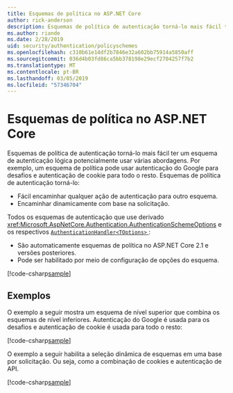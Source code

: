 ```yaml
---
title: Esquemas de política no ASP.NET Core
author: rick-anderson
description: Esquemas de política de autenticação torná-lo mais fácil ter um esquema de autenticação lógica
ms.author: riande
ms.date: 2/28/2019
uid: security/authentication/policyschemes
ms.openlocfilehash: c310b61e14df2b7846e32a602bb75914a5850aff
ms.sourcegitcommit: 036d4b03fd86ca5bb378198e29ecf2704257f7b2
ms.translationtype: MT
ms.contentlocale: pt-BR
ms.lasthandoff: 03/05/2019
ms.locfileid: "57346704"
---
```

# <a name="policy-schemes-in-aspnet-core"></a>Esquemas de política no ASP.NET Core

Esquemas de política de autenticação torná-lo mais fácil ter um esquema de autenticação lógica potencialmente usar várias abordagens. Por exemplo, um esquema de política pode usar autenticação do Google para desafios e autenticação de cookie para todo o resto. Esquemas de política de autenticação torná-lo:

* Fácil encaminhar qualquer ação de autenticação para outro esquema.
* Encaminhar dinamicamente com base na solicitação.

Todos os esquemas de autenticação que use derivado <xref:Microsoft.AspNetCore.Authentication.AuthenticationSchemeOptions> e os respectivos [ `AuthenticationHandler<TOptions>` ](/dotnet/api/microsoft.aspnetcore.authentication.authenticationhandler-1):

* São automaticamente esquemas de política no ASP.NET Core 2.1 e versões posteriores.
* Pode ser habilitado por meio de configuração de opções do esquema.

[!code-csharp[sample](policyschemes/samples/AuthenticationSchemeOptions.cs?name=snippet)]

## <a name="examples"></a>Exemplos

O exemplo a seguir mostra um esquema de nível superior que combina os esquemas de nível inferiores. Autenticação do Google é usada para os desafios e autenticação de cookie é usada para todo o resto:

[!code-csharp[sample](policyschemes/samples/Startup.cs?name=snippet1)]

O exemplo a seguir habilita a seleção dinâmica de esquemas em uma base por solicitação. Ou seja, como a combinação de cookies e autenticação de API.

 <!-- REVIEW, missing If set in public Func<HttpContext, string> ForwardDefaultSelector -->

[!code-csharp[sample](policyschemes/samples/Startup.cs?name=snippet2)]
